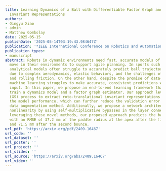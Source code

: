 ```yaml
---
title: Learning Dynamics of a Ball with Differentiable Factor Graph and Roto-Translational
  Invariant Representations
authors:
- Qingyu Xiao
- admin
- Matthew Gombolay
date: 2025-05-15
publishDate: '2025-05-14T03:19:43.984647Z'
publication: '*IEEE International Conference on Robotics and Automation (ICRA)*'
publication_types:
- manuscript
abstract: Robots in dynamic environments need fast, accurate models of how objects
  move in their environments to support agile planning. In sports such as ping pong,
  analytical models often struggle to accurately predict ball trajectories with spins
  due to complex aerodynamics, elastic behaviors, and the challenges of modeling sliding
  and rolling friction. On the other hand, despite the promise of data-driven methods,
  machine learning struggles to make accurate, consistent predictions without precise
  input. In this paper, we propose an end-to-end learning framework that can jointly
  train a dynamics model and a factor graph estimator. Our approach leverages a Gram-Schmidt
  (GS) process to extract roto-translational invariant representations to improve
  the model performance, which can further reduce the validation error compared to
  data augmentation method. Additionally, we propose a network architecture that enhances
  nonlinearity by using self-multiplicative bypasses in the layer connections. By
  leveraging these novel methods, our proposed approach predicts the ball's position
  with an RMSE of 37.2 mm of the paddle radius at the apex after the first bounce,
  and 71.5 mm after the second bounce.
url_pdf: 'https://arxiv.org/pdf/2409.16467'
url_code: ''
url_dataset: ''
url_poster: ''
url_project: ''
url_slides: ''
url_source: 'https://arxiv.org/abs/2409.16467'
url_video: ''
---
```

